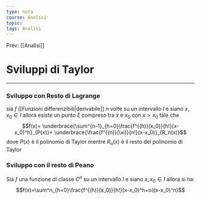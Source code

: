 ```yaml
---
type: nota
course: Analisi
topic: 
tags: Analisi
---
```


Prev: [[Analisi]]

# Sviluppi di Taylor
---
### Sviluppo con Resto di Lagrange
sia $f$ [[Funzioni differenzibili|derivabile]] $n$ volte su un intervallo $I$ e siano $x,x_0 \in I$ allora esiste un punto $\xi$ compreso tra $x$ e $x_0$ con $x>x_0$ tale che  
$$f(x)= \underbrace{\sum^{n-1}_{h=0}\frac{f^{(h)}(x_0)}{h!}(x-x_0)^h}_{P(x)}+ \underbrace{\frac{f^{(n)}(\xi)}{n!}(x-x_0)}_{R_n(x)}$$
dove $P(x)$ è il polinomio di Taylor mentre $R_n(x)$ è il resto del polinomio di Taylor


### Sviluppo con il resto di Peano
Sia $f$ una funzione di classe $C^n$ su un intervallo $I$ e siano $x,x_0 \in I$ allora si ha:
$$f(x)=\sum^n_{h=0}\frac{f^{(h)}(x_0)}{h!}(x-x_0)^h+o((x-x_0)^n)$$
